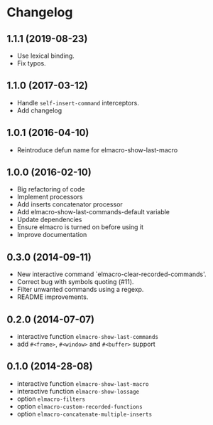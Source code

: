 # Changelog

## 1.1.1 (2019-08-23)

- Use lexical binding.
- Fix typos.

## 1.1.0 (2017-03-12)

- Handle `self-insert-command` interceptors.
- Add changelog

## 1.0.1 (2016-04-10)

- Reintroduce defun name for elmacro-show-last-macro

## 1.0.0 (2016-02-10)

- Big refactoring of code
- Implement processors
- Add inserts concatenator processor
- Add elmacro-show-last-commands-default variable
- Update dependencies
- Ensure elmacro is turned on before using it
- Improve documentation

## 0.3.0 (2014-09-11)

- New interactive command `elmacro-clear-recorded-commands'.
- Correct bug with symbols quoting (#11).
- Filter unwanted commands using a regexp.
- README improvements.

## 0.2.0 (2014-07-07)

- interactive function `elmacro-show-last-commands`
- add `#<frame>`, `#<window>` and `#<buffer>` support

## 0.1.0 (2014-28-08)

- interactive function `elmacro-show-last-macro`
- interactive function `elmacro-show-lossage`
- option `elmacro-filters`
- option `elmacro-custom-recorded-functions`
- option `elmacro-concatenate-multiple-inserts`
